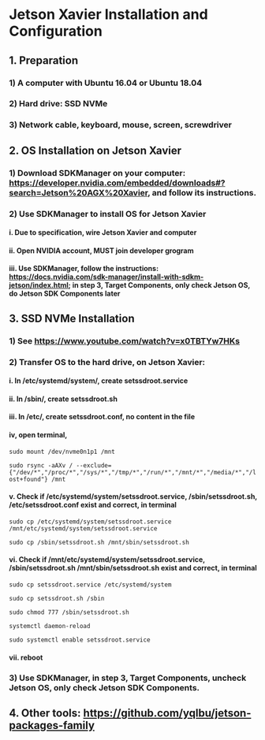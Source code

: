 # Jetson Xavier Installation and Configuration

## 1. Preparation
### 1) A computer with Ubuntu 16.04 or Ubuntu 18.04
### 2) Hard drive: SSD NVMe
### 3) Network cable, keyboard, mouse, screen, screwdriver

## 2. OS Installation on Jetson Xavier
### 1) Download SDKManager on your computer: https://developer.nvidia.com/embedded/downloads#?search=Jetson%20AGX%20Xavier, and follow its instructions.
### 2) Use SDKManager to install OS for Jetson Xavier
#### i.   Due to specification, wire Jetson Xavier and computer
#### ii.  Open NVIDIA account, MUST join developer grogram
#### iii. Use SDKManager, follow the instructions: https://docs.nvidia.com/sdk-manager/install-with-sdkm-jetson/index.html; in step 3, Target Components, only check Jetson OS, do Jetson SDK Components later

## 3. SSD NVMe Installation
### 1) See https://www.youtube.com/watch?v=x0TBTYw7HKs
### 2) Transfer OS to the hard drive, on Jetson Xavier:
#### i.   In /etc/systemd/system/, create setssdroot.service
#### ii.  In /sbin/, create setssdroot.sh
#### iii. In /etc/, create setssdroot.conf, no content in the file
#### iv,  open terminal, 
```sudo mount /dev/nvme0n1p1 /mnt```

```sudo rsync -aAXv / --exclude={"/dev/*","/proc/*","/sys/*","/tmp/*","/run/*","/mnt/*","/media/*","/lost+found"} /mnt```
#### v.   Check if /etc/systemd/system/setssdroot.service, /sbin/setssdroot.sh, /etc/setssdroot.conf exist and correct, in terminal
```sudo cp /etc/systemd/system/setssdroot.service /mnt/etc/systemd/system/setssdroot.service```

```sudo cp /sbin/setssdroot.sh /mnt/sbin/setssdroot.sh```
#### vi.  Check if /mnt/etc/systemd/system/setssdroot.service, /sbin/setssdroot.sh /mnt/sbin/setssdroot.sh exist and correct, in terminal
```sudo cp setssdroot.service /etc/systemd/system```

```sudo cp setssdroot.sh /sbin```

```sudo chmod 777 /sbin/setssdroot.sh```

```systemctl daemon-reload```

```sudo systemctl enable setssdroot.service```
#### vii. reboot

### 3) Use SDKManager, in step 3, Target Components, uncheck Jetson OS, only check Jetson SDK Components.

## 4. Other tools: https://github.com/yqlbu/jetson-packages-family

